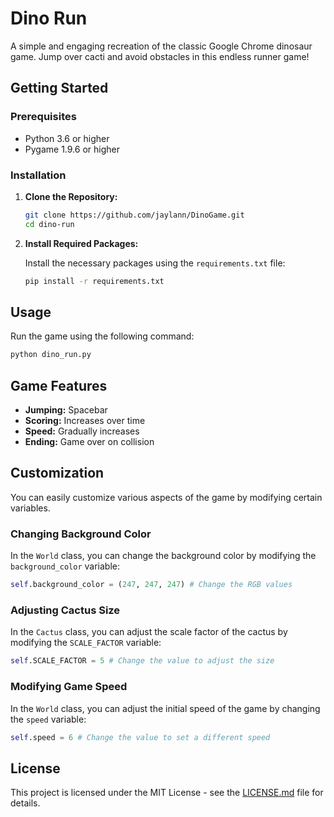 # Dino Run

A simple and engaging recreation of the classic Google Chrome dinosaur game. Jump over cacti and avoid obstacles in this endless runner game!


## Getting Started

### Prerequisites

- Python 3.6 or higher
- Pygame 1.9.6 or higher

### Installation

1. **Clone the Repository:**

   ```bash
   git clone https://github.com/jaylann/DinoGame.git
   cd dino-run
   ```

2. **Install Required Packages:**

   Install the necessary packages using the `requirements.txt` file:

   ```bash
   pip install -r requirements.txt
   ```

## Usage

Run the game using the following command:

```bash
python dino_run.py
```

## Game Features

- **Jumping:** Spacebar
- **Scoring:** Increases over time
- **Speed:** Gradually increases
- **Ending:** Game over on collision


## Customization

You can easily customize various aspects of the game by modifying certain variables.

### Changing Background Color

In the `World` class, you can change the background color by modifying the `background_color` variable:

```python
self.background_color = (247, 247, 247) # Change the RGB values
```

### Adjusting Cactus Size

In the `Cactus` class, you can adjust the scale factor of the cactus by modifying the `SCALE_FACTOR` variable:

```python
self.SCALE_FACTOR = 5 # Change the value to adjust the size
```

### Modifying Game Speed

In the `World` class, you can adjust the initial speed of the game by changing the `speed` variable:

```python
self.speed = 6 # Change the value to set a different speed
```

## License

This project is licensed under the MIT License - see the [LICENSE.md](LICENSE.md) file for details.
